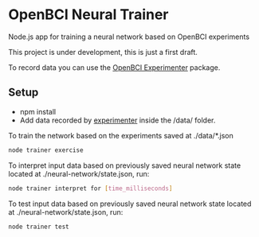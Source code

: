 # OpenBCI Neural Trainer

Node.js app for training a neural network based on OpenBCI experiments

This project is under development, this is just a first draft.

To record data you can use the [OpenBCI Experimenter](https://github.com/NeuroJS/openbci-experimenter) package.

## Setup

* npm install
* Add data recorded by [experimenter](https://github.com/NeuroJS/openbci-experimenter) inside the /data/ folder.

To train the network based on the experiments saved at ./data/*.json

```bash
node trainer exercise
```

To interpret input data based on previously saved neural network state located at ./neural-network/state.json, run:

```bash
node trainer interpret for [time_milliseconds]
```

To test input data based on previously saved neural network state located at ./neural-network/state.json, run:

```bash
node trainer test
```

